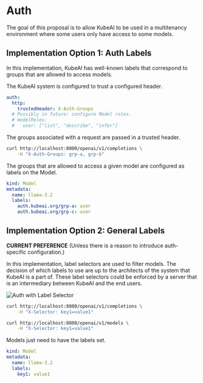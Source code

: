 # Auth

The goal of this proposal is to allow KubeAI to be used in a multitenancy environment where
some users only have access to some models.

## Implementation Option 1: Auth Labels

In this implementation, KubeAI has well-known labels that correspond to groups that are allowed to access models.

The KubeAI system is configured to trust a configured header.

```yaml
auth:
  http:
    trustedHeader: X-Auth-Groups
  # Possibly in future: configure Model roles.
  # modelRoles:
  #   user: ["list", "describe", "infer"]
```

The groups associated with a request are passed in a trusted header.

```bash
curl http://localhost:8000/openai/v1/completions \
    -H "X-Auth-Groups: grp-a, grp-b"
```

The groups that are allowed to access a given model are configured as labels on the Model.

```yaml
kind: Model
metadata:
  name: llama-3.2
  labels:
    auth.kubeai.org/grp-a: user
    auth.kubeai.org/grp-c: user
```

## Implementation Option 2: General Labels

**CURRENT PREFERENCE** (Unless there is a reason to introduce auth-specific configuration.)

In this implementation, label selectors are used to filter models. The decision of which labels to use are up to the architects of the system that KubeAI is a part of. These label selectors could be enforced by a server that is an intermediary between KubeAI and the end users.

![Auth with Label Selector](../diagrams/auth-with-label-selector.excalidraw.png)

```bash
curl http://localhost:8000/openai/v1/completions \
    -H "X-Selector: key1=value1"

curl http://localhost:8000/openai/v1/models \
    -H "X-Selector: key1=value1"
```

Models just need to have the labels set.

```yaml
kind: Model
metadata:
  name: llama-3.2
  labels:
    key1: value1
```
